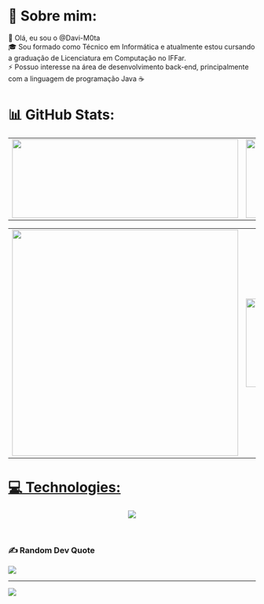 # 💫 Sobre mim:
🔭 Olá, eu sou o @Davi-M0ta<br>
🎓 Sou formado como Técnico em Informática e atualmente estou cursando a graduação de Licenciatura em Computação no IFFar. <br>
⚡ Possuo interesse na área de desenvolvimento back-end, principalmente com a linguagem de programação Java ☕<br>

# 📊 GitHub Stats:

<p style="text-align: center">
<a href = "https://github.com/CamiBregalda">

  <table>
      <tr>
        <td>
          <img height="160cm" width="460cm" src="https://github-readme-stats.vercel.app/api?username=Davi-M0ta&show_icons=true&theme=radical"/>
        </td>
        <td>
              <img height="160cm" width="500cm" src="https://github-readme-stats.vercel.app/api/top-langs/?username=Davi-M0ta&layout=compact&theme=radical"/>
        </td>
      </tr>
  </table>

  <table>
    <tr>
      <td>
        <img width="460cm" src="https://github-profile-summary-cards.vercel.app/api/cards/profile-details?username=Davi-M0ta&theme=radical"/>
      </td>
      <td>
        <img height="180cm" width="235cm" src="https://github-profile-summary-cards.vercel.app/api/cards/productive-time?username=Davi-M0ta&theme=radical"/>
      </td>
      <td>
        <img height="180cm" width="235cm" src="https://github-profile-summary-cards.vercel.app/api/cards/repos-per-language?username=Davi-M0ta&theme=radical"/>
      </td>
    </tr>
  </table>
</p>

# 💻 Technologies:
  
  <p align="center">
  <a href="https://skillicons.dev">
    <img src="https://skillicons.dev/icons?i=java,spring,cs,bootstrap,html,css,php,)" />
  </a>
</p><br>
  



### ✍️ Random Dev Quote
![](https://quotes-github-readme.vercel.app/api?type=horizontal&theme=radical)

---
[![](https://visitcount.itsvg.in/api?id=Davi-M0ta&icon=0&color=0)](https://visitcount.itsvg.in)
</p>
<!-- Proudly created with GPRM ( https://gprm.itsvg.in ) -->
